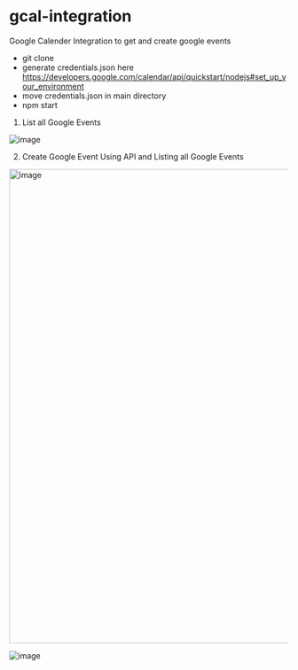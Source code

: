 # gcal-integration
Google Calender Integration to get and create google events
* git clone <repo-link>
* generate credentials.json here 
https://developers.google.com/calendar/api/quickstart/nodejs#set_up_your_environment
* move credentials.json in main directory
* npm start

1. List all Google Events

![image](https://user-images.githubusercontent.com/63222339/235644598-4c5aaa24-f288-400b-8462-d6a233af5e64.png)




2. Create Google Event Using API and Listing all Google Events
<img width="856" alt="image" src="https://user-images.githubusercontent.com/63222339/235645825-81c6ae69-64ca-45a9-88a0-e505161a7a3c.png">


![image](https://user-images.githubusercontent.com/63222339/235644690-e4942bba-8b9c-4780-a96b-a2cb1cf099cf.png)

